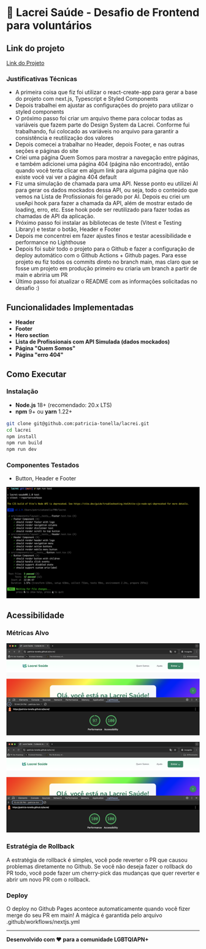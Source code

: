 # 🏥 Lacrei Saúde - Desafio de Frontend para voluntários

## **Link do projeto**

[Link do Projeto](https://patricia-tonella.github.io/lacrei/)

### **Justificativas Técnicas**

- A primeira coisa que fiz foi utilizar o react-create-app para gerar a base do projeto com next.js, Typescript e Styled Components
- Depois trabalhei em ajustar as configurações do projeto para utilizar o styled components
- O próximo passo foi criar um arquivo theme para colocar todas as variáveis que fazem parte do Design System da Lacrei. Conforme fui trabalhando, fui colocado as variáveis no arquivo para garantir a consistência e reutilização dos valores
- Depois comecei a trabalhar no Header, depois Footer, e nas outras seções e páginas do site
- Criei uma página Quem Somos para mostrar a navegação entre páginas, e também adicionei uma página 404 (página não encontrado), então quando você tenta clicar em algum link para alguma página que não existe você vai ver a página 404 default
- Fiz uma simulação de chamada para uma API. Nesse ponto eu utilizei AI para gerar os dados mockados dessa API, ou seja, todo o conteúdo que vemos na Lista de Profissionais foi gerado por AI. Depois eu criei um useApi hook para fazer a chamada da API, além de mostrar estado de loading, erro, etc. Esse hook pode ser reutilizado para fazer todas as chamadas de API da aplicação.
- Próximo passo foi instalar as bibliotecas de teste (Vitest e Testing Library) e testar o botão, Header e Footer
- Depois me concentrei em fazer ajustes finos e testar acessibilidade e performance no Lighthouse
- Depois foi subir todo o projeto para o Github e fazer a configuração de deploy automático com o Github Actions + Github pages. Para esse projeto eu fiz todos os commits direto no branch main, mas claro que se fosse um projeto em produção primeiro eu criaria um branch a partir de main e abriria um PR
- Último passo foi atualizar o README com as informações solicitadas no desafio :)

## **Funcionalidades Implementadas**

- **Header**
- **Footer**
- **Hero section**
- **Lista de Profissionais com API Simulada (dados mockados)**
- **Página "Quem Somos"**
- **Página "erro 404"**

## **Como Executar**

### **Instalação**

- **Node.js** 18+ (recomendado: 20.x LTS)
- **npm** 9+ ou **yarn** 1.22+

```bash
git clone git@github.com:patricia-tonella/lacrei.git
cd lacrei
npm install
npm run build
npm run dev
```

### **Componentes Testados**

- Button, Header e Footer

![tests-passando](./public/tests.png)

## **Acessibilidade**

### **Métricas Alvo**

![lighthouse-mobile-report](/public/lighthouse-mobile.png)

![lighthouse-desktop-report](/public/lighthouse-desktop.png)

### **Estratégia de Rollback**

A estratégia de rollback é simples, você pode reverter o PR que causou problemas diretamente no Github. Se você não deseja fazer o rollback do PR todo, você pode fazer um cherry-pick das mudanças que quer reverter e abrir um novo PR com o rollback.

### **Deploy**

O deploy no Github Pages acontece automaticamente quando você fizer merge do seu PR em main! A mágica é garantida pelo arquivo .github/workflows/nextjs.yml

---

**Desenvolvido com ❤️ para a comunidade LGBTQIAPN+**
